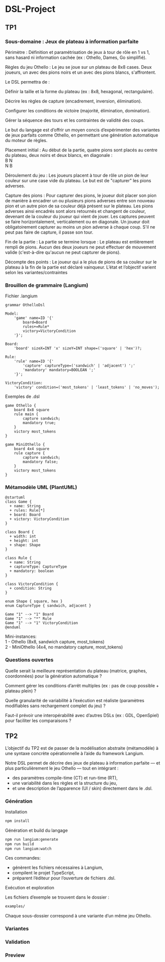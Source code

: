 # DSL-Project

## TP1

### Sous-domaine : Jeux de plateau à information parfaite
Périmètre : Définition et paramétrisation de jeux à tour de rôle en 1 vs 1, sans hasard ni information cachée (ex : Othello, Dames, Go simplifié).

Règles du jeu Othello :
Le jeu se joue sur un plateau de 8x8 cases. Deux joueurs, un avec des pions noirs et un avec des pions blancs, s'affrontent.

Le DSL permettra de :

Définir la taille et la forme du plateau (ex : 8x8, hexagonal, rectangulaire).

Décrire les règles de capture (encadrement, inversion, élimination).

Configurer les conditions de victoire (majorité, élimination, domination).

Gérer la séquence des tours et les contraintes de validité des coups.

Le but du langage est d’offrir un moyen concis d’expérimenter des variantes de jeux parfaits comme Othello, en permettant une génération automatique du moteur de règles.

Placement initial : Au début de la partie, quatre pions sont placés au centre du plateau, deux noirs et deux blancs, en diagonale :
<br>
B N
<br>
N B

Déroulement du jeu : Les joueurs placent à tour de rôle un pion de leur couleur sur une case vide du plateau. Le but est de "capturer" les pions adverses.

Capture des pions : Pour capturer des pions, le joueur doit placer son pion de manière à encadrer un ou plusieurs pions adverses entre son nouveau pion et un autre pion de sa couleur déjà présent sur le plateau. Les pions adverses ainsi encadrés sont alors retournés et changent de couleur, devenant de la couleur du joueur qui vient de jouer.
Les captures peuvent se faire horizontalement, verticalement ou en diagonale.
Un joueur doit obligatoirement capturer au moins un pion adverse à chaque coup. S'il ne peut pas faire de capture, il passe son tour.

Fin de la partie : La partie se termine lorsque :
Le plateau est entièrement rempli de pions.
Aucun des deux joueurs ne peut effectuer de mouvement valide (c'est-à-dire qu'aucun ne peut capturer de pions).

Décompte des points : Le joueur qui a le plus de pions de sa couleur sur le plateau à la fin de la partie est déclaré vainqueur.
L’état et l’objectif varient selon les variantes/contraintes



### Brouillon de grammaire (Langium)

Fichier .langium

```langium
grammar OthelloDsl

Model:
    'game' name=ID '{'
        board=Board
        rules+=Rule*
        victory=VictoryCondition
    '}';

Board:
    'board' sizeX=INT 'x' sizeY=INT shape=('square' | 'hex')?;

Rule:
    'rule' name=ID '{'
        'capture' captureType=('sandwich' | 'adjacent') ';'
        'mandatory' mandatory=BOOLEAN ';'
    '}';

VictoryCondition:
    'victory' condition=('most_tokens' | 'least_tokens' | 'no_moves');
```
Exemples de .dsl

```dsl
game Othello {
    board 8x8 square
    rule main {
        capture sandwich;
        mandatory true;
    }
    victory most_tokens
}
```

```dsl
game MiniOthello {
    board 4x4 square
    rule capture {
        capture sandwich;
        mandatory false;
    }
    victory most_tokens
}
```


### Métamodèle UML (PlantUML)

```PlantUML
@startuml
class Game {
  + name: String
  + rules: Rule[*]
  + board: Board
  + victory: VictoryCondition
}

class Board {
  + width: int
  + height: int
  + shape: Shape
}

class Rule {
  + name: String
  + captureType: CaptureType
  + mandatory: boolean
}

class VictoryCondition {
  + condition: String
}

enum Shape { square, hex }
enum CaptureType { sandwich, adjacent }

Game "1" --> "1" Board
Game "1" --> "*" Rule
Game "1" --> "1" VictoryCondition
@enduml
```

Mini-instances:<br>
1 - Othello (8x8, sandwich capture, most_tokens)<br>
2 - MiniOthello (4x4, no mandatory capture, most_tokens)



### Questions ouvertes

Quelle serait la meilleure représentation du plateau (matrice, graphes, coordonnées) pour la génération automatique ?

Comment gérer les conditions d’arrêt multiples (ex : pas de coup possible + plateau plein) ?

Quelle granularité de variabilité à l’exécution est réaliste (paramètres modifiables sans rechargement complet du jeu) ?

Faut-il prévoir une interopérabilité avec d’autres DSLs (ex : GDL, OpenSpiel) pour faciliter les comparaisons ?


## TP2

L’objectif du TP2 est de passer de la modélisation abstraite (métamodèle) à une syntaxe concrète opérationnelle à l’aide du framework Langium.

Notre DSL permet de décrire des jeux de plateau à information parfaite — et plus particulièrement le jeu Othello — tout en intégrant :

* des paramètres compile-time (CT) et run-time (RT),<br>
* une variabilité dans les règles et la structure du jeu,<br>
* et une description de l’apparence (UI / skin) directement dans le .dsl.

### Génération

Installation

```bash
npm install
```

Génération et build du langage

```bash
npm run langium:generate
npm run build
npm run langium:watch
```

Ces commandes:
* génèrent les fichiers nécessaires à Langium,<br>
* compilent le projet TypeScript,<br>
* préparent l’éditeur pour l’ouverture de fichiers .dsl.


Exécution et exploration

Les fichiers d’exemple se trouvent dans le dossier :

```bash
examples/
```

Chaque sous-dossier correspond à une variante d’un même jeu Othello.

### Variantes

### Validation

### Preview
